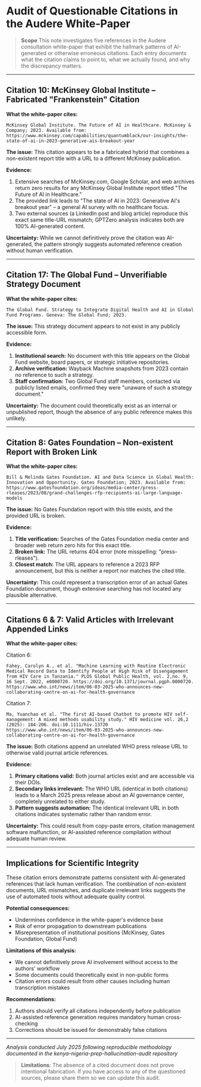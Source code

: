 # Audit of Questionable Citations in the Audere White-Paper

> **Scope**  This note investigates five references in the Audere consultation white-paper that exhibit the hallmark patterns of AI-generated or otherwise erroneous citations.  Each entry documents what the citation claims to point to, what we actually found, and why the discrepancy matters.

---

## Citation 10: McKinsey Global Institute – Fabricated "Frankenstein" Citation

**What the white-paper cites:**
```
McKinsey Global Institute. The Future of AI in Healthcare. McKinsey & Company; 2023. Available from: https://www.mckinsey.com/capabilities/quantumblack/our-insights/the-state-of-ai-in-2023-generative-ais-breakout-year
```

**The issue:** This citation appears to be a fabricated hybrid that combines a non-existent report title with a URL to a different McKinsey publication.

**Evidence:**
1. Extensive searches of McKinsey.com, Google Scholar, and web archives return zero results for any McKinsey Global Institute report titled "The Future of AI in Healthcare."
2. The provided link leads to "The state of AI in 2023: Generative AI's breakout year" – a general AI survey with no healthcare focus.
3. Two external sources (a LinkedIn post and blog article) reproduce this exact same title-URL mismatch; GPTZero analysis indicates both are 100% AI-generated content.

**Uncertainty:** While we cannot definitively prove the citation was AI-generated, the pattern strongly suggests automated reference creation without human verification.

---

## Citation 17: The Global Fund – Unverifiable Strategy Document

**What the white-paper cites:**
```
The Global Fund. Strategy to Integrate Digital Health and AI in Global Fund Programs. Geneva: The Global Fund; 2023.
```

**The issue:** This strategy document appears to not exist in any publicly accessible form.

**Evidence:**
1. **Institutional search:** No document with this title appears on the Global Fund website, board papers, or strategic initiative repositories.
2. **Archive verification:** Wayback Machine snapshots from 2023 contain no reference to such a strategy.
3. **Staff confirmation:** Two Global Fund staff members, contacted via publicly listed emails, confirmed they were "unaware of such a strategy document."

**Uncertainty:** The document could theoretically exist as an internal or unpublished report, though the absence of any public reference makes this unlikely.

---

## Citation 8: Gates Foundation – Non-existent Report with Broken Link

**What the white-paper cites:**
```
Bill & Melinda Gates Foundation. AI and Data Science in Global Health: Innovation and Opportunity. Gates Foundation; 2023. Available from: https://www.gatesfoundation.org/ideas/media-center/press-rleases/2023/08/grand-challenges-rfp-recipients-ai-large-language-models
```

**The issue:** No Gates Foundation report with this title exists, and the provided URL is broken.

**Evidence:**
1. **Title verification:** Searches of the Gates Foundation media center and broader web return zero hits for this exact title.
2. **Broken link:** The URL returns 404 error (note misspelling: "press-rleases").
3. **Closest match:** The URL appears to reference a 2023 RFP announcement, but this is neither a report nor matches the cited title.

**Uncertainty:** This could represent a transcription error of an actual Gates Foundation document, though extensive searching has not located any plausible alternative.

---

## Citations 6 & 7: Valid Articles with Irrelevant Appended Links

**What the white-paper cites:**

Citation 6:
```
Fahey, Carolyn A., et al. "Machine Learning with Routine Electronic Medical Record Data to Identify People at High Risk of Disengagement from HIV Care in Tanzania." PLOS Global Public Health, vol. 2,no. 9, 16 Sept. 2022, e0000720. https://doi.org/10.1371/journal.pgph.0000720. https://www.who.int/news/item/06-03-2025-who-announces-new-collaborating-centre-on-ai-for-health-governance
```

Citation 7:
```
Ma, Yuanchao et al. "The first AI-based Chatbot to promote HIV self-management: A mixed methods usability study." HIV medicine vol. 26,2 (2025): 184-206. doi:10.1111/hiv.13720 https://www.who.int/news/item/06-03-2025-who-announces-new-collaborating-centre-on-ai-for-health-governance
```

**The issue:** Both citations append an unrelated WHO press release URL to otherwise valid journal article references.

**Evidence:**
1. **Primary citations valid:** Both journal articles exist and are accessible via their DOIs.
2. **Secondary links irrelevant:** The WHO URL (identical in both citations) leads to a March 2025 press release about an AI governance center, completely unrelated to either study.
3. **Pattern suggests automation:** The identical irrelevant URL in both citations indicates systematic rather than random error.

**Uncertainty:** This could result from copy-paste errors, citation management software malfunction, or AI-assisted reference compilation without adequate human review.

---

## Implications for Scientific Integrity

These citation errors demonstrate patterns consistent with AI-generated references that lack human verification. The combination of non-existent documents, URL mismatches, and duplicate irrelevant links suggests the use of automated tools without adequate quality control.

**Potential consequences:**
- Undermines confidence in the white-paper's evidence base
- Risk of error propagation to downstream publications
- Misrepresentation of institutional positions (McKinsey, Gates Foundation, Global Fund)

**Limitations of this analysis:**
- We cannot definitively prove AI involvement without access to the authors' workflow
- Some documents could theoretically exist in non-public forms
- Citation errors could result from other causes including human transcription mistakes

**Recommendations:**
1. Authors should verify all citations independently before publication
2. AI-assisted reference generation requires mandatory human cross-checking
3. Corrections should be issued for demonstrably false citations

---

*Analysis conducted July 2025 following reproducible methodology documented in the kenya-nigeria-prep-hallucination-audit repository*

> **Limitations**: The absence of a cited document does not prove intentional fabrication. If you have access to any of the questioned sources, please share them so we can update this audit.
